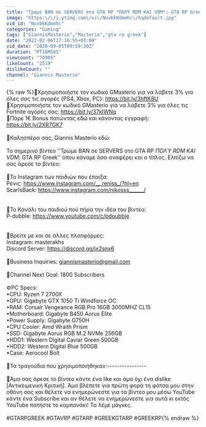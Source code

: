 ```yaml
---
title: "Τρώμε BAN σε SERVERS στο GTA RP *ΠΟΛΎ RDM ΚΑΙ VDM*: GTA RP Greek"
image: "https:\/\/i.ytimg.com\/vi\/NuvbkKdmmhc\/hqdefault.jpg"
vid_id: "NuvbkKdmmhc"
categories: "Gaming"
tags: ["GiannisMasterio","Masterio","gta rp greek"]
date: "2022-02-06T17:16:55+03:00"
vid_date: "2020-09-05T09:59:30Z"
duration: "PT16M58S"
viewcount: "70905"
likeCount: "2519"
dislikeCount: ""
channel: "Giannis Masterio"
---
```

{% raw %}🔹Χρησιμοποιήστε τον κωδικό GMasterio για να λάβετε 3% για όλες σας τις αγορές {PS4, Xbox, PC}: <a rel="nofollow" target="blank" href="https://bit.ly/3hftK8U">https://bit.ly/3hftK8U</a><br />🔹Χρησιμοποιήστε τον κωδικό GMasterio για να λάβετε 3% για όλες τις Fortnite αγορές σας: <a rel="nofollow" target="blank" href="https://bit.ly/37kIWNq">https://bit.ly/37kIWNq</a><br />🔹Πάρε 1€ Bonus πατώντας εδώ και κάνοντας εγγραφή: <a rel="nofollow" target="blank" href="https://bit.ly/2XR7GK7">https://bit.ly/2XR7GK7</a><br /><br />🔸Καλησπέρα σας, Giannis Masterio εδώ:<br /><br />Το σημερινό βίντεο ''Τρώμε BAN σε SERVERS στο GTA RP *ΠΟΛΎ RDM ΚΑΙ VDM*: GTA RP Greek'' όπου κάναμε όσα αναφέρει και ο τίτλος. Ελπίζω να σας άρεσε το βίντεο:<br /><br />🔹Το Ιnstagram των παιδιών που έπαιξα:<br />Ρένις: <a rel="nofollow" target="blank" href="https://www.instagram.com/__.reniss_/?hl=en">https://www.instagram.com/__.reniss_/?hl=en</a><br />ScarIsBack: <a rel="nofollow" target="blank" href="https://www.instagram.com/nikosss______/">https://www.instagram.com/nikosss______/</a><br /><br /><br />🔹Το Κανάλι του παιδιού πού πήρα την ιδέα του βίντεο:<br />P-dubble: <a rel="nofollow" target="blank" href="https://www.youtube.com/c/pdoubble">https://www.youtube.com/c/pdoubble</a><br /><br /><br />🔹Βρείτε με και σε άλλες πλατφόρμες:<br />Instagram: masterakhs<br />Discord Server: <a rel="nofollow" target="blank" href="https://discord.gg/jx2snx6">https://discord.gg/jx2snx6</a><br /><br />🔹Business Inquiries: giannismasterio@gmail.com<br /><br />🔹Channel Next Goal: 1800 Subscribers <br /><br />⚙️PC Specs:<br />•CPU: Ryzen 7 2700X<br />•GPU: Gigabyte GTX 1050 Ti Windforce OC<br />•RAM: Corsair Vengeance RGB Pro 16GB 3000MHZ CL15<br />•Motherboard: Gigabyte B450 Aorus Elite<br />•Power Supply: Gigabyte G750H<br />•CPU Cooler: Amd Wraith Prism<br />•SSD: Gigabyte Aorus RGB M.2 NVMe 256GB<br />•HDD1: Western Digital Caviar Green 500GB<br />•HDD2: Western Digital Blue 500GB<br />•Case: Aerocool Bolt<br /><br />🎵Τα τραγούδια που χρησιμοποιήθηκαν:----------------<br /><br />🔸Άμα σας άρεσε το βίντεο κάντε ένα like και άμα όχι ένα dislike [Αντικειμενική Κριτική]. Άμα βλέπετε για πρώτη φορά τη φάτσα μου στην οθόνη σας και θέλετε να ενημερώνεστε για τα βίντεο μου μέσω YouTube κάντε ένα Subscribe και αν θέλετε να ενημερώνεστε για αυτά κι εκτός YouTube πατήστε το καμπανάκι! Τα λέμε μάγκες.<br /><br /> #GTARPGREEK #GTAVRP #GTARP #GREEKGTARP #GREEKRP{% endraw %}
